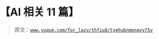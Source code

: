# 【AI 相关 11 篇】

> 原文：[`www.yuque.com/for_lazy/thfiu8/tyehubnmenqyy75v`](https://www.yuque.com/for_lazy/thfiu8/tyehubnmenqyy75v)



